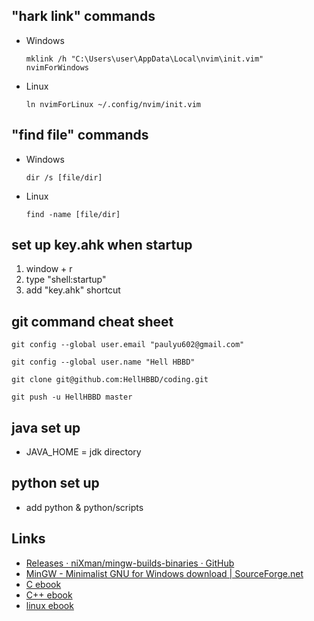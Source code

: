 ## "hark link" commands
- Windows
  ```
  mklink /h "C:\Users\user\AppData\Local\nvim\init.vim" nvimForWindows
  ```
- Linux
  ```
  ln nvimForLinux ~/.config/nvim/init.vim
  ```
## "find file" commands
- Windows
  ```
  dir /s [file/dir]
  ```
- Linux
  ```
  find -name [file/dir]
  ```
## set up key.ahk when startup
1. window + r
2. type "shell:startup"
3. add "key.ahk" shortcut
## git command cheat sheet
   ```
   git config --global user.email "paulyu602@gmail.com"
   ```
   ```
   git config --global user.name "Hell HBBD"
   ```
   ```
   git clone git@github.com:HellHBBD/coding.git
   ```
   ```
   git push -u HellHBBD master
   ```
## java set up
- JAVA_HOME = jdk directory
## python set up
- add python & python\/scripts
## Links
- [Releases · niXman/mingw-builds-binaries · GitHub](https://github.com/niXman/mingw-builds-binaries/releases)
- [MinGW - Minimalist GNU for Windows download | SourceForge.net](https://sourceforge.net/projects/mingw/)
- [C ebook](https://github.com/auspbro/ebook-c)
- [C++ ebook](https://github.com/auspbro/ebook-cpp)
- [linux ebook](https://github.com/auspbro/ebook-linux)
